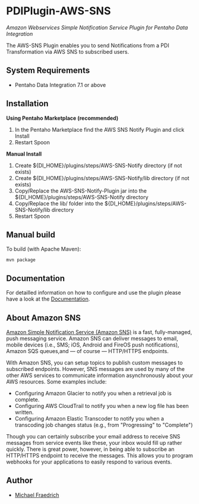 # PDIPlugin-AWS-SNS
_Amazon Webservices Simple Notification Service Plugin for Pentaho Data Integration_

The AWS-SNS Plugin enables you to send Notifications from a PDI Transformation via AWS SNS 
to subscribed users.



## System Requirements

- Pentaho Data Integration 7.1 or above



## Installation

**Using Pentaho Marketplace (recommended)**

1. In the Pentaho Marketplace find the AWS SNS Notify Plugin and click Install
2. Restart Spoon

**Manual Install**

1. Create ${DI\_HOME}/plugins/steps/AWS-SNS-Notify directory (if not exists)
2. Create ${DI\_HOME}/plugins/steps/AWS-SNS-Notify/lib directory (if not exists)
3. Copy/Replace the AWS-SNS-Notify-Plugin jar into the ${DI\_HOME}/plugins/steps/AWS-SNS-Notify directory
4. Copy/Replace the lib/ folder into the ${DI\_HOME}/plugins/steps/AWS-SNS-Notify/lib directory
5. Restart Spoon



## Manual build

To build (with Apache Maven):

```shell
mvn package
```



## Documentation

For detailled information on how to configure and use the plugin please have a look at the [Documentation](https://freddyffm.github.io/PDIPlugin-AWS-SNS/).



## About Amazon SNS

[Amazon Simple Notification Service (Amazon SNS)][sns] is a fast, fully-managed,
push messaging service. Amazon SNS can deliver messages to email, mobile devices
(i.e., SMS; iOS, Android and FireOS push notifications), Amazon SQS queues,and
— of course — HTTP/HTTPS endpoints.

With Amazon SNS, you can setup topics to publish custom messages to subscribed
endpoints. However, SNS messages are used by many of the other AWS services to
communicate information asynchronously about your AWS resources. Some examples
include:

* Configuring Amazon Glacier to notify you when a retrieval job is complete.
* Configuring AWS CloudTrail to notify you when a new log file has been written.
* Configuring Amazon Elastic Transcoder to notify you when a transcoding job
  changes status (e.g., from "Progressing" to "Complete")

Though you can certainly subscribe your email address to receive SNS messages
from service events like these, your inbox would fill up rather quickly. There
is great power, however, in being able to subscribe an HTTP/HTTPS endpoint to
receive the messages. This allows you to program webhooks for your applications
to easily respond to various events.



## Author

- [Michael Fraedrich](https://github.com/FreddyFFM/)



[sns]: https://aws.amazon.com/sns/
[jackson]: https://github.com/FasterXML/jackson-databind/wiki
[aws-sdk]: https://aws.amazon.com/de/sdk-for-java/
[joda]: https://github.com/JodaOrg/joda-time/releases